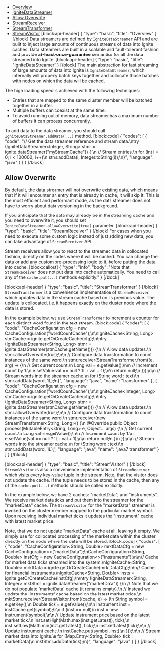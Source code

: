 * [Overview](#overview)
* [IgniteDataStreamer](##ignitedatastreamer)
 * [Allow Overwrite](#section-allow-overwrite)
* [StreamReceiver](#streamreceiver)
* [StreamTransformer](#streamtransformer)
* [StreamVisitor](#streamvisitor)
[block:api-header]
{
  "type": "basic",
  "title": "Overview"
}
[/block]
Data streamers are defined by `IgniteDataStreamer` API and are built to inject large amounts of continuous streams of data into Ignite caches. Data streamers are built in a scalable and fault-tolerant fashion and provide **at-least-once-guarantee** semantics for all the data streamed into Ignite.
[block:api-header]
{
  "type": "basic",
  "title": "IgniteDataStreamer"
}
[/block]
The main abstraction for fast streaming of large amounts of data into Ignite is `IgniteDataStreamer`, which internally will properly batch keys together and collocate those batches with nodes on which the data will be cached. 

The high loading speed is achieved with the following techniques:
  * Entries that are mapped to the same cluster member will be batched together in a buffer.
  * Multiple buffers can coexist at the same time.
  * To avoid running out of memory, data streamer has a maximum number of buffers it can process concurrently.

To add data to the data streamer, you should call `IgniteDataStreamer.addData(...)` method.
[block:code]
{
  "codes": [
    {
      "code": "// Get the data streamer reference and stream data.\ntry (IgniteDataStreamer<Integer, String> stmr = ignite.dataStreamer(\"myStreamCache\")) {    \n    // Stream entries.\n    for (int i = 0; i < 100000; i++)\n        stmr.addData(i, Integer.toString(i));\n}",
      "language": "java"
    }
  ]
}
[/block]
## Allow Overwrite
By default, the data streamer will not overwrite existing data, which means that if it will encounter an entry that is already in cache, it will skip it. This is the most efficient and performant mode, as the data streamer does not have to worry about data versioning in the background.

If you anticipate that the data may already be in the streaming cache and you need to overwrite it, you should set `IgniteDataStreamer.allowOverwrite(true)` parameter.
[block:api-header]
{
  "type": "basic",
  "title": "StreamReceiver"
}
[/block]
For cases when you need to execute some custom logic instead of just adding new data, you can take advantage of `StreamReceiver` API. 

Stream receivers allow you to react to the streamed data in collocated fashion, directly on the nodes where it will be cached. You can change the data or add any custom pre-processing logic to it, before putting the data into cache.
[block:callout]
{
  "type": "info",
  "body": "Note that `StreamReceiver` does not put data into cache automatically. You need to call any of the `cache.put(...)` methods explicitly."
}
[/block]

[block:api-header]
{
  "type": "basic",
  "title": "StreamTransformer"
}
[/block]
`StreamTransformer` is a convenience implementation of `StreamReceiver` which updates data in the stream cache based on its previous value. The update is collocated, i.e. it happens exactly on the cluster node where the data is stored.

In the example below, we use `StreamTransformer` to increment a counter for each distinct word found in the text stream.
[block:code]
{
  "codes": [
    {
      "code": "CacheConfiguration cfg = new CacheConfiguration(\"wordCountCache\");\n\nIgniteCache<String, Long> stmCache = ignite.getOrCreateCache(cfg);\n\ntry (IgniteDataStreamer<String, Long> stmr = ignite.dataStreamer(stmCache.getName())) {\n  // Allow data updates.\n  stmr.allowOverwrite(true);\n\n  // Configure data transformation to count instances of the same word.\n  stmr.receiver(StreamTransformer.from((e, arg) -> {\n    // Get current count.\n    Long val = e.getValue();\n\n    // Increment count by 1.\n    e.setValue(val == null ? 1L : val + 1);\n\n    return null;\n  }));\n\n  // Stream words into the streamer cache.\n  for (String word : text)\n    stmr.addData(word, 1L);\n}",
      "language": "java",
      "name": "transformer"
    },
    {
      "code": "CacheConfiguration cfg = new CacheConfiguration(\"wordCountCache\");\n\nIgniteCache<Integer, Long> stmCache = ignite.getOrCreateCache(cfg);\n\ntry (IgniteDataStreamer<String, Long> stmr = ignite.dataStreamer(stmCache.getName())) {\n  // Allow data updates.\n  stmr.allowOverwrite(true);\n\n  // Configure data transformation to count instances of the same word.\n  stmr.receiver(new StreamTransformer<String, Long>() {\n    @Override public Object process(MutableEntry<String, Long> e, Object... args) {\n      // Get current count.\n      Long val = e.getValue();\n\n      // Increment count by 1.\n      e.setValue(val == null ? 1L : val + 1);\n\n      return null;\n    }\n  });\n\n  // Stream words into the streamer cache.\n  for (String word : text)\n    stmr.addData(word, 1L);",
      "language": "java",
      "name": "java7 transformer"
    }
  ]
}
[/block]

[block:api-header]
{
  "type": "basic",
  "title": "StreamVisitor"
}
[/block]
`StreamVisitor` is also a convenience implementation of `StreamReceiver` which visits every key-value tuple in the stream. Note, that the visitor does not update the cache. If the tuple needs to be stored in the cache, then any of the `cache.put(...)` methods should be called explicitly.

In the example below, we have 2 caches: "marketData", and "instruments". We receive market data ticks and put them into the streamer for the "marketData" cache. The `StreamVisitor` for the "marketData" streamer is invoked on the cluster member mapped to the particular market symbol. Upon receiving individual market ticks it updates the "instrument" cache with latest market price.

Note, that we do not update "marketData" cache at all, leaving it empty. We simply use for collocated processing of the market data within the cluster directly on the node where the data will be stored.
[block:code]
{
  "codes": [
    {
      "code": "CacheConfiguration<String, Double> mrktDataCfg = new CacheConfiguration<>(\"marketData\");\nCacheConfiguration<String, Double> instCfg = new CacheConfiguration<>(\"instruments\");\n\n// Cache for market data ticks streamed into the system.\nIgniteCache<String, Double> mrktData = ignite.getOrCreateCache(mrktDataCfg);\n\n// Cache for financial instruments.\nIgniteCache<String, Double> insts = ignite.getOrCreateCache(instCfg);\n\ntry (IgniteDataStreamer<String, Integer> mktStmr = ignite.dataStreamer(\"marketData\")) {\n  // Note that we do not populate 'marketData' cache (it remains empty).\n  // Instead we update the 'instruments' cache based on the latest market price.\n  mktStmr.receiver(StreamVisitor.from((cache, e) -> {\n    String symbol = e.getKey();\n    Double tick = e.getValue();\n\n    Instrument inst = instCache.get(symbol);\n\n    if (inst == null)\n      inst = new Instrument(symbol);\n\n    // Update instrument price based on the latest market tick.\n    inst.setHigh(Math.max(inst.getLatest(), tick);\n    inst.setLow(Math.min(inst.getLatest(), tick);\n    inst.setLatest(tick);\n\n    // Update instrument cache.\n    instCache.put(symbol, inst);\n  }));\n\n  // Stream market data into Ignite.\n  for (Map.Entry<String, Double> tick : marketData)\n      mktStmr.addData(tick);\n}",
      "language": "java"
    }
  ]
}
[/block]